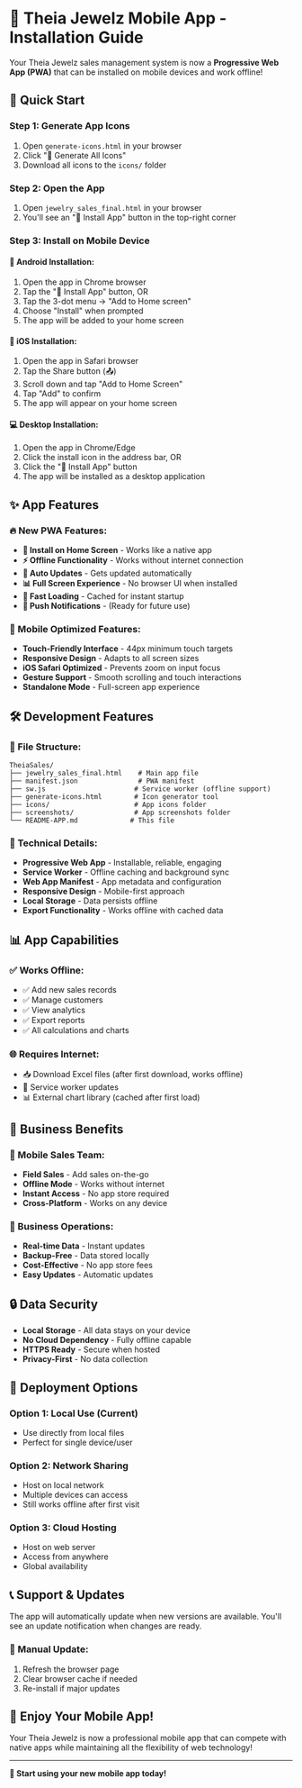 # 📱 Theia Jewelz Mobile App - Installation Guide

Your Theia Jewelz sales management system is now a **Progressive Web App (PWA)** that can be installed on mobile devices and work offline!

## 🚀 Quick Start

### Step 1: Generate App Icons
1. Open `generate-icons.html` in your browser
2. Click "🎨 Generate All Icons" 
3. Download all icons to the `icons/` folder

### Step 2: Open the App
1. Open `jewelry_sales_final.html` in your browser
2. You'll see an "📱 Install App" button in the top-right corner

### Step 3: Install on Mobile Device

#### 📱 Android Installation:
1. Open the app in Chrome browser
2. Tap the "📱 Install App" button, OR
3. Tap the 3-dot menu → "Add to Home screen"
4. Choose "Install" when prompted
5. The app will be added to your home screen

#### 🍎 iOS Installation:
1. Open the app in Safari browser
2. Tap the Share button (📤)
3. Scroll down and tap "Add to Home Screen"
4. Tap "Add" to confirm
5. The app will appear on your home screen

#### 💻 Desktop Installation:
1. Open the app in Chrome/Edge
2. Click the install icon in the address bar, OR
3. Click the "📱 Install App" button
4. The app will be installed as a desktop application

## ✨ App Features

### 🔥 New PWA Features:
- **📱 Install on Home Screen** - Works like a native app
- **⚡ Offline Functionality** - Works without internet connection
- **🔄 Auto Updates** - Gets updated automatically
- **📊 Full Screen Experience** - No browser UI when installed
- **🚀 Fast Loading** - Cached for instant startup
- **🔔 Push Notifications** - (Ready for future use)

### 📱 Mobile Optimized Features:
- **Touch-Friendly Interface** - 44px minimum touch targets
- **Responsive Design** - Adapts to all screen sizes
- **iOS Safari Optimized** - Prevents zoom on input focus
- **Gesture Support** - Smooth scrolling and touch interactions
- **Standalone Mode** - Full-screen app experience

## 🛠️ Development Features

### 📁 File Structure:
```
TheiaSales/
├── jewelry_sales_final.html    # Main app file
├── manifest.json               # PWA manifest
├── sw.js                      # Service worker (offline support)
├── generate-icons.html        # Icon generator tool
├── icons/                     # App icons folder
├── screenshots/               # App screenshots folder
└── README-APP.md             # This file
```

### 🔧 Technical Details:
- **Progressive Web App** - Installable, reliable, engaging
- **Service Worker** - Offline caching and background sync
- **Web App Manifest** - App metadata and configuration
- **Responsive Design** - Mobile-first approach
- **Local Storage** - Data persists offline
- **Export Functionality** - Works offline with cached data

## 📊 App Capabilities

### ✅ Works Offline:
- ✅ Add new sales records
- ✅ Manage customers
- ✅ View analytics
- ✅ Export reports
- ✅ All calculations and charts

### 🌐 Requires Internet:
- 📥 Download Excel files (after first download, works offline)
- 🔄 Service worker updates
- 📊 External chart library (cached after first load)

## 🎯 Business Benefits

### 📱 Mobile Sales Team:
- **Field Sales** - Add sales on-the-go
- **Offline Mode** - Works without internet
- **Instant Access** - No app store required
- **Cross-Platform** - Works on any device

### 💼 Business Operations:
- **Real-time Data** - Instant updates
- **Backup-Free** - Data stored locally
- **Cost-Effective** - No app store fees
- **Easy Updates** - Automatic updates

## 🔒 Data Security

- **Local Storage** - All data stays on your device
- **No Cloud Dependency** - Fully offline capable
- **HTTPS Ready** - Secure when hosted
- **Privacy-First** - No data collection

## 🚀 Deployment Options

### Option 1: Local Use (Current)
- Use directly from local files
- Perfect for single device/user

### Option 2: Network Sharing
- Host on local network
- Multiple devices can access
- Still works offline after first visit

### Option 3: Cloud Hosting
- Host on web server
- Access from anywhere
- Global availability

## 📞 Support & Updates

The app will automatically update when new versions are available. You'll see an update notification when changes are ready.

### 🔄 Manual Update:
1. Refresh the browser page
2. Clear browser cache if needed
3. Re-install if major updates

## 🎉 Enjoy Your Mobile App!

Your Theia Jewelz is now a professional mobile app that can compete with native apps while maintaining all the flexibility of web technology!

---

**📱 Start using your new mobile app today!**